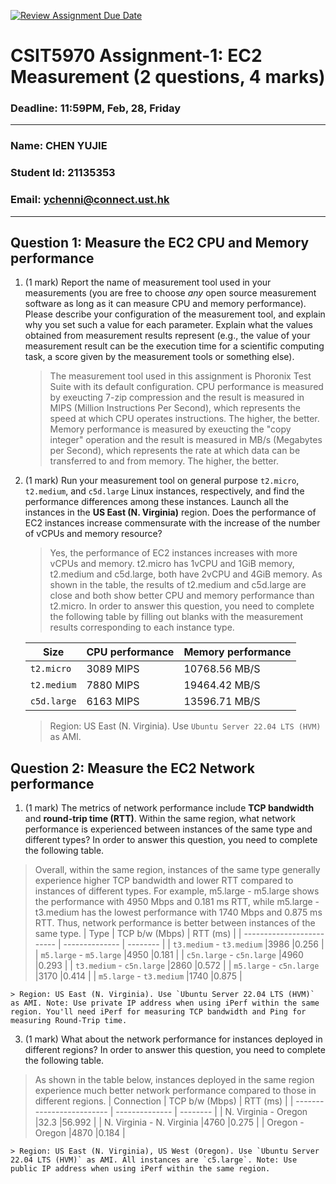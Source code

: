 [![Review Assignment Due Date](https://classroom.github.com/assets/deadline-readme-button-22041afd0340ce965d47ae6ef1cefeee28c7c493a6346c4f15d667ab976d596c.svg)](https://classroom.github.com/a/IAASVEAZ)
# CSIT5970 Assignment-1: EC2 Measurement (2 questions, 4 marks)

### Deadline: 11:59PM, Feb, 28, Friday

---

### Name: CHEN YUJIE
### Student Id: 21135353
### Email: ychenni@connect.ust.hk

---

## Question 1: Measure the EC2 CPU and Memory performance

1. (1 mark) Report the name of measurement tool used in your measurements (you are free to choose *any* open source measurement software as long as it can measure CPU and memory performance). Please describe your configuration of the measurement tool, and explain why you set such a value for each parameter. Explain what the values obtained from measurement results represent (e.g., the value of your measurement result can be the execution time for a scientific computing task, a score given by the measurement tools or something else).

    > The measurement tool used in this assignment is Phoronix Test Suite with its default configuration.
    > CPU performance is measured by exeucting 7-zip compression and the result is measured in MIPS (Million Instructions Per Second), which represents the speed at which CPU operates instructions. The higher, the better.
    > Memory performance is measured by exeucting the "copy integer" operation and the result is measured in MB/s (Megabytes per Second), which represents the rate at which data can be transferred to and from memory. The higher, the better.

2. (1 mark) Run your measurement tool on general purpose `t2.micro`, `t2.medium`, and `c5d.large` Linux instances, respectively, and find the performance differences among these instances. Launch all the instances in the **US East (N. Virginia)** region. Does the performance of EC2 instances increase commensurate with the increase of the number of vCPUs and memory resource?
    > Yes, the performance of EC2 instances increases with more vCPUs and memory.
    > t2.micro has 1vCPU and 1GiB memory, t2.medium and c5d.large, both have 2vCPU and 4GiB memory. As shown in the table, the results of t2.medium and c5d.large are close and both show better CPU and memory performance than t2.micro.
    In order to answer this question, you need to complete the following table by filling out blanks with the measurement results corresponding to each instance type.

    | Size        | CPU performance | Memory performance |
    | ----------- | --------------- | ------------------ |
    | `t2.micro` |3089 MIPS        |10768.56 MB/S        |
    | `t2.medium`  |7880 MIPS        |19464.42 MB/S        |
    | `c5d.large` |6163 MIPS        |13596.71 MB/S        |

    > Region: US East (N. Virginia). Use `Ubuntu Server 22.04 LTS (HVM)` as AMI.

## Question 2: Measure the EC2 Network performance

1. (1 mark) The metrics of network performance include **TCP bandwidth** and **round-trip time (RTT)**. Within the same region, what network performance is experienced between instances of the same type and different types? In order to answer this question, you need to complete the following table.
  > Overall, within the same region, instances of the same type generally experience higher TCP bandwidth and lower RTT compared to instances of different types.
  > For example, m5.large - m5.large shows the performance with 4950 Mbps and 0.181 ms RTT, while m5.large - t3.medium has the lowest performance with 1740 Mbps and 0.875 ms RTT. Thus, network performance is better between instances of the same type.
    | Type                      | TCP b/w (Mbps) | RTT (ms) |
    | ------------------------- | -------------- | -------- |
    | `t3.medium` - `t3.medium` |3986            |0.256     |
    | `m5.large` - `m5.large`   |4950            |0.181     |
    | `c5n.large` - `c5n.large` |4960            |0.293     |
    | `t3.medium` - `c5n.large` |2860            |0.572     |
    | `m5.large` - `c5n.large`  |3170            |0.414     |
    | `m5.large` - `t3.medium`  |1740            |0.875     |

    > Region: US East (N. Virginia). Use `Ubuntu Server 22.04 LTS (HVM)` as AMI. Note: Use private IP address when using iPerf within the same region. You'll need iPerf for measuring TCP bandwidth and Ping for measuring Round-Trip time.

3. (1 mark) What about the network performance for instances deployed in different regions? In order to answer this question, you need to complete the following table.
  > As shown in the table below, instances deployed in the same region experience much better network performance compared to those in different regions.
    | Connection                | TCP b/w (Mbps) | RTT (ms) |
    | ------------------------- | -------------- | -------- |
    | N. Virginia - Oregon      |32.3            |56.992    |
    | N. Virginia - N. Virginia |4760            |0.275     |
    | Oregon - Oregon           |4870            |0.184     |
 
    > Region: US East (N. Virginia), US West (Oregon). Use `Ubuntu Server 22.04 LTS (HVM)` as AMI. All instances are `c5.large`. Note: Use public IP address when using iPerf within the same region.
